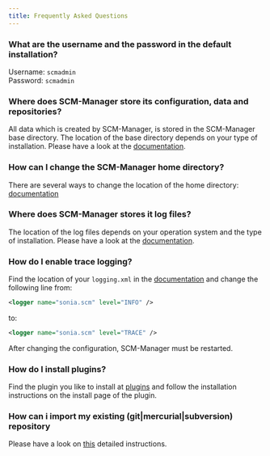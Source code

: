 ```yaml
---
title: Frequently Asked Questions
---
```


### What are the username and the password in the default installation?

Username: `scmadmin`\
Password: `scmadmin`

### Where does SCM-Manager store its configuration, data and repositories?

All data which is created by SCM-Manager, is stored in the SCM-Manager  base directory.
The location of the base directory depends on your type of installation.
Please have a look at the [documentation](../administration/basedirectory/).

### How can I change the SCM-Manager home directory?

There are several ways to change the location of the home directory: [documentation](../administration/basedirectory/#change-base-directory-location)

### Where does SCM-Manager stores it log files?

The location of the log files depends on your operation system and the type of installation.
Please have a look at the [documentation](../administration/logging/).

### How do I enable trace logging?

Find the location of your `logging.xml` in the [documentation](../administration/logging/#configuration) and change the following line from:

```xml
<logger name="sonia.scm" level="INFO" />
```
to:

```xml
<logger name="sonia.scm" level="TRACE" />
```

After changing the configuration, SCM-Manager must be restarted.

### How do I install plugins?

Find the plugin you like to install at [plugins](/plugins#categories) and follow the installation instructions on the install page of the plugin.

### How can i import my existing (git|mercurial|subversion) repository

Please have a look on [this](../import/) detailed instructions.
